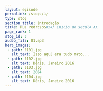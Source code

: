 ```yaml
---
layout: episode
permalink: /stops/1/
type: stop
section_title: Introdução
title: Rua Pedroso&#58; início do século XX
page_rank: 1
stop_id: 1
audio_file: 01.mp3
hero_images:
 - path: 0101.jpg
   alt_text: Isso aqui era tudo mato....
 - path: 0102.jpg
   alt_text: Dênis, Janeiro 2016
 - path: 0103.jpg
   alt_text: 2014
 - path: 0104.jpg
   alt_text: Dênis, Janeiro 2016
---
```


